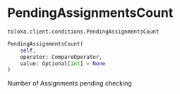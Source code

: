 # PendingAssignmentsCount
`toloka.client.conditions.PendingAssignmentsCount`

```python
PendingAssignmentsCount(
    self,
    operator: CompareOperator,
    value: Optional[int] = None
)
```

Number of Assignments pending checking


